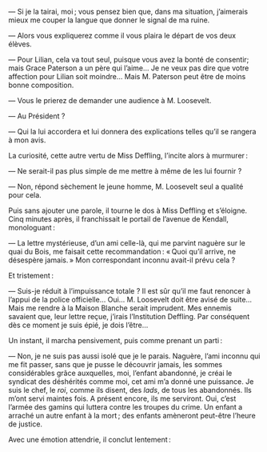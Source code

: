 — Si je la tairai, moi ; vous pensez bien que, dans ma situation, j’aimerais mieux me couper la langue que donner le signal de ma ruine.

— Alors vous expliquerez comme il vous plaira le départ de vos deux élèves.

— Pour Lilian, cela va tout seul, puisque vous avez la bonté de consentir; mais Grace Paterson a un père qui l’aime… Je ne veux pas dire que votre affection pour Lilian soit moindre… Mais M. Paterson peut être de moins bonne composition.

— Vous le prierez de demander une audience à M. Loosevelt.

— Au Président ?

— Qui la lui accordera et lui donnera des explications telles qu’il se rangera à mon avis.

La curiosité, cette autre vertu de Miss Deffling, l’incite alors à murmurer :

— Ne serait-il pas plus simple de me mettre à même de les lui fournir ?

— Non, répond sèchement le jeune homme, M. Loosevelt seul a qualité pour cela.

Puis sans ajouter une parole, il tourne le dos à Miss Deffling et s’éloigne. Cinq minutes après, il franchissait le portail de l’avenue de Kendall, monologuant :

— La lettre mystérieuse, d’un ami celle-là, qui me parvint naguère sur le quai du Bois, me faisait cette recommandation : « Quoi qu’il arrive, ne désespère jamais. » Mon correspondant inconnu avait-il prévu cela ?

Et tristement :

— Suis-je réduit à l’impuissance totale ? Il est sûr qu’il me faut renoncer à l’appui de la police officielle… Oui… M. Loosevelt doit être avisé de suite… Mais me rendre à la Maison Blanche serait imprudent. Mes ennemis savaient que, leur lettre reçue, j’irais l’Institution Deffling. Par conséquent dès ce moment je suis épié, je dois l’être…

Un instant, il marcha pensivement, puis comme prenant un parti :

— Non, je ne suis pas aussi isolé que je le parais. Naguère, l’ami inconnu qui me fit passer, sans que je pusse le découvrir jamais, les sommes considérables grâce auxquelles, moi, l’enfant abandonné, je créai le syndicat des déshérités comme moi, cet ami m’a donné une puissance. Je suis le chef, le _roi_, comme ils disent, des _lads_, de tous les abandonnés. Ils m’ont servi maintes fois. A présent encore, ils me serviront. Oui, c’est l’armée des gamins qui luttera contre les troupes du crime. Un enfant a arraché un autre enfant à la mort ; des enfants amèneront peut-être l’heure de justice.

Avec une émotion attendrie, il conclut lentement :
